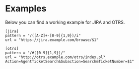 # Examples

Below you can find a working example for JIRA and OTRS.

```
[jira]
pattern = "/([A-Z]+-[0-9]{1,9})/i"
url = "https://jira.example.com/browse/$1"

[otrs]
pattern = "/#([0-9]{1,9})/"
url = "http://otrs.example.com/otrs/index.pl?Action=AgentTicketSearch&Subaction=Search&TicketNumber=$1"
```